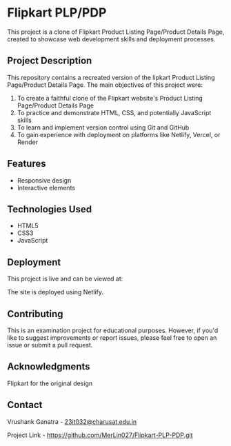 # Flipkart PLP/PDP

This project is a clone of Flipkart Product Listing Page/Product Details Page, created to showcase web development skills and deployment processes.

## Project Description

This repository contains a recreated version of the lipkart Product Listing Page/Product Details Page. The main objectives of this project were:

1. To create a faithful clone of the Flipkart website's Product Listing Page/Product Details Page
2. To practice and demonstrate HTML, CSS, and potentially JavaScript skills
3. To learn and implement version control using Git and GitHub
4. To gain experience with deployment on platforms like Netlify, Vercel, or Render

## Features

- Responsive design
- Interactive elements

## Technologies Used

- HTML5
- CSS3
- JavaScript

## Deployment

This project is live and can be viewed at: 

The site is deployed using Netlify.

## Contributing

This is an examination project for educational purposes. However, if you'd like to suggest improvements or report issues, please feel free to open an issue or submit a pull request.

## Acknowledgments

Flipkart for the original design

## Contact

Vrushank Ganatra - 23it032@charusat.edu.in

Project Link - https://github.com/MerLin027/Flipkart-PLP-PDP.git
